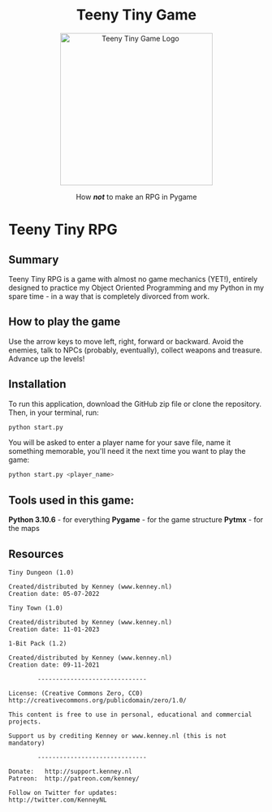 <h1 align="center">Teeny Tiny Game</h1>

<p align="center">
  <a href="https://gitpoint.co/">
    <img alt="Teeny Tiny Game Logo" title="Teeny Tiny Game Logo" src="https://media.giphy.com/media/v1.Y2lkPTc5MGI3NjExZ29yc2t2NGhuZGp0MDBpcW1sN20wYTI4N3g1bWtuNGFpaHkzMnVrNiZlcD12MV9pbnRlcm5hbF9naWZfYnlfaWQmY3Q9cw/pIqwmNs2OM4IsjbH9d/giphy.gif" width="300">
  </a>
</p>

<p align="center">
 How <b><i>not</i></b> to make an RPG in Pygame
</p>

<!-- <p align="center">
  <a href="https://itunes.apple.com/us/app/gitpoint/id1251245162">
    <img alt="Download on the App Store" title="App Store" src="http://i.imgur.com/0n2zqHD.png" width="140">
  </a>

  <a href="https://play.google.com/store/apps/details?id=com.gitpoint">
    <img alt="Get it on Google Play" title="Google Play" src="http://i.imgur.com/mtGRPuM.png" width="140">
  </a>
</p> -->

# Teeny Tiny RPG
## Summary
Teeny Tiny RPG is a game with almost no game mechanics (YET!), entirely designed to practice my Object Oriented Programming and my Python in my spare time - in a way that is completely divorced from work.

## How to play the game
Use the arrow keys to move left, right, forward or backward.
Avoid the enemies, talk to NPCs (probably, eventually), collect weapons and treasure.
Advance up the levels!

## Installation
To run this application, download the GitHub zip file or clone the repository. Then, in your terminal, run:
```bash
python start.py
```
You will be asked to enter a player name for your save file, name it something memorable, you'll need it the next time you want to play the game:
```bash
python start.py <player_name>
```

## Tools used in this game:
**Python 3.10.6** - for everything
**Pygame** - for the game structure
**Pytmx** - for the maps

## Resources
	Tiny Dungeon (1.0)

	Created/distributed by Kenney (www.kenney.nl)
	Creation date: 05-07-2022

    Tiny Town (1.0)

	Created/distributed by Kenney (www.kenney.nl)
	Creation date: 11-01-2023

    1-Bit Pack (1.2)

	Created/distributed by Kenney (www.kenney.nl)
	Creation date: 09-11-2021

			------------------------------

	License: (Creative Commons Zero, CC0)
	http://creativecommons.org/publicdomain/zero/1.0/

	This content is free to use in personal, educational and commercial projects.

	Support us by crediting Kenney or www.kenney.nl (this is not mandatory)

			------------------------------

	Donate:   http://support.kenney.nl
	Patreon:  http://patreon.com/kenney/

	Follow on Twitter for updates:
	http://twitter.com/KenneyNL
